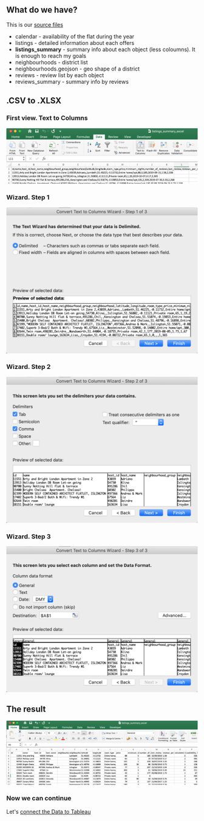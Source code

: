## What do we have?

This is our [source files](https://www.kaggle.com/datasets/labdmitriy/airbnb?resource=download)

* calendar - availability of the flat during the year
* listings - detailed information about each offers
* **listings_summary** - summary info about each object (less coloumns). It is enough to reach my goals
* neighbourhoods - district list
* neighbourhoods.geojson - geo shape of a district 
* reviews - review list by each object
* reviews_summary - summary info by reviews 

## .CSV to .XLSX

### First view. Text to Columns
<p align="center"><img  src="https://github.com/victorjulyin/DE-101/blob/main/Module3/Practice/xlsx_source/pics/xlsx1.png"></p>

### Wizard. Step 1
<p align="center"><img  src="https://github.com/victorjulyin/DE-101/blob/main/Module3/Practice/xlsx_source/pics/xlsx2.png"></p>

### Wizard. Step 2
<p align="center"><img  src="https://github.com/victorjulyin/DE-101/blob/main/Module3/Practice/xlsx_source/pics/xlsx3.png"></p>

### Wizard. Step 3
<p align="center"><img  src="https://github.com/victorjulyin/DE-101/blob/main/Module3/Practice/xlsx_source/pics/xlsx4.png"></p>

## The result
<p align="center"><img  src="https://github.com/victorjulyin/DE-101/blob/main/Module3/Practice/xlsx_source/pics/xlsx5.png"></p>

### Now we can continue
Let's [connect the Data to Tableau](https://github.com/victorjulyin/DE-101/tree/main/Module3/Practice/Tableau)
